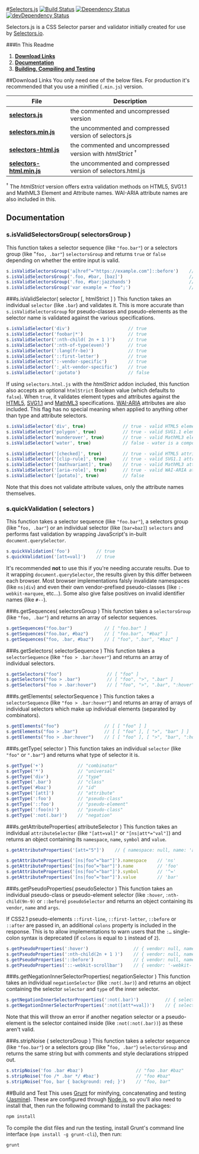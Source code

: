 #[Selectors.js](https://css.selectors.io)
[![Build Status](https://travis-ci.org/selectors/selectors.js.svg?branch=master)](https://travis-ci.org/selectors/selectors.js)
[![Dependency Status](https://david-dm.org/selectors/selectors.js.svg)](https://david-dm.org/selectors/selectors.js)
[![devDependency Status](https://david-dm.org/selectors/selectors.js/dev-status.svg)](https://david-dm.org/selectors/selectors.js#info=devDependencies)

Selectors.js is a CSS Selector parser and validator initially created for use by [Selectors.io](https://selectors.io).

###In This Readme

1. **[Download Links](#download-links)**
2. **[Documentation](#documentation)**
3. **[Building, Compiling and Testing](#build-and-test)**

##Download Links
You only need one of the below files. For production it's recommended that you use a minified (`.min.js`) version.

| File | Description
| --- | --- |
| **[selectors.js](https://raw.githubusercontent.com/selectors/selectors.js/master/dist/selectors.js)** | the commented and uncompressed version |
| **[selectors.min.js](https://raw.githubusercontent.com/selectors/selectors.js/master/dist/selectors,min.js)** | the uncommented and compressed version of selectors.js |
| **[selectors-html.js](https://raw.githubusercontent.com/selectors/selectors.js/master/dist/selectors-html.js)** | the commented and uncompressed version with _htmlStrict_ <sup>&#8224;</sup> |
| **[selectors-html.min.js](https://raw.githubusercontent.com/selectors/selectors.js/master/dist/selectors-html,min.js)** | the uncommented and compressed version of selectors.html.js |

<sup>&#8224;</sup> The _htmlStrict_ version offers extra validation methods on HTML5, SVG1.1 and MathML3 Element and Attribute names. WAI-ARIA attribute names are also included in this.

## Documentation
### s.isValidSelectorsGroup( selectorsGroup )
This function takes a selector sequence (like `"foo.bar"`) or a selectors group (like "`foo, .bar"`) `selectorsGroup` and returns `true` or `false` depending on whether the entire input is valid.

```JavaScript
s.isValidSelectorsGroup('a[href^="https://example.com"]::before')    // true
s.isValidSelectorsGroup('.foo, #bar, [baz]')                         // true
s.isValidSelectorsGroup('.foo, #bar:jazzhands')                      // false
s.isValidSelectorsGroup('var example = "foo";')                      // false
```

###s.isValidSelector( selector [, htmlStrict ] )
This function takes an individual `selector` (like `.bar`) and validates it. This is more accurate than `s.isValidSelectorsGroup` for pseudo-classes and pseudo-elements as the selector name is validated against the various specifications.

```JavaScript
s.isValidSelector('div')                      // true
s.isValidSelector('foobar|*')                 // true
s.isValidSelector(':nth-child( 2n + 1 )')     // true
s.isValidSelector(':nth-of-type(even)')       // true
s.isValidSelector(':lang(fr-be)')             // true
s.isValidSelector('::first-letter')           // true
s.isValidSelector(':-vendor-specific')        // true
s.isValidSelector(':_alt-vendor-specific')    // true
s.isValidSelector(':potato')                  // false
```

If using `selectors.html.js` with the *htmlStrict* addon included, this function also accepts an optional `htmlStrict` Boolean value (which defaults to `false`). When `true`, it validates element types and attributes against the [HTML5](https://www.w3.org/TR/html5), [SVG1.1](http://www.w3.org/TR/SVG) and [MathML3](https://www.w3.org/TR/MathML) specifications. [WAI-ARIA](https://www.w3.org/TR/wai-aria/) attributes are also included. This flag has no special meaning when applied to anything other than type and attribute selectors.

```JavaScript
s.isValidSelector('div', true)              // true - valid HTML5 element
s.isValidSelector('polygon', true)          // true - valid SVG1.1 element
s.isValidSelector('munderover', true)       // true - valid MathML3 element
s.isValidSelector('water', true)            // false - water is a compound ;)

s.isValidSelector('[checked]', true)        // true - valid HTML5 attribute
s.isValidSelector('[clip-rule]', true)      // true - valid SVG1.1 attribute
s.isValidSelector('[mathvariant]', true)    // true - valid MathML3 attribute
s.isValidSelector('[aria-role]', true)      // true - valid WAI-ARIA attribute
s.isValidSelector('[potato]', true)         // false
```

Note that this does not validate attribute values, only the attribute names themselves.

### s.quickValidation ( selectors )
This function takes a selector sequence (like `"foo.bar"`), a selectors group (like "`foo, .bar"`) or an individual selector (like `[bar=baz]`) `selectors` and performs fast validation by wrapping JavaScript's in-built `document.querySelector`.

```JavaScript
s.quickValidation('foo')          // true
s.quickValidation('[att=val]')    // true
```

It's recommended **not** to use this if you're needing accurate results. Due to it wrapping `document.querySelector`, the results given by this differ between each browser. Most browser implementations falsly invalidate namespaces (like `ns|div`) and even their own vendor-prefixed pseudo-classes (like `:-webkit-marquee`, etc...). Some also give false positives on invalid identifier names (like `#--`).

###s.getSequences( selectorsGroup )
This function takes a `selectorsGroup` (like `"foo, .bar"`) and returns an array of selector sequences.

```JavaScript
s.getSequences("foo.bar")            // [ "foo.bar" ]
s.getSequences("foo.bar, #baz")      // [ "foo.bar", "#baz" ]
s.getSequences("foo, .bar, #baz")    // [ "foo", ".bar", "#baz" ]
```

###s.getSelectors( selectorSequence )
This function takes a `selectorSequence` (like `"foo > .bar:hover"`) and returns an array of individual selectors.

```JavaScript
s.getSelectors("foo")                 // [ "foo" ]
s.getSelectors("foo > .bar")          // [ "foo", ">", ".bar" ]
s.getSelectors("foo > .bar:hover")    // [ "foo", ">", ".bar", ":hover" ]
```

###s.getElements( selectorSequence )
This function takes a `selectorSequence` (like `"foo > .bar:hover"`) and returns an array of arrays of individual selectors which make up individual elements (separated by combinators).

```JavaScript
s.getElements("foo")                 // [ [ "foo" ] ]
s.getElements("foo > .bar")          // [ [ "foo" ], [ ">", "bar" ] ]
s.getElements("foo > .bar:hover")    // [ [ "foo" ], [ ">", "bar", ":hover" ] ]
```

###s.getType( selector )
This function takes an individual `selector` (like `"foo"` or `".bar"`) and returns what type of selector it is.

```JavaScript
s.getType('+')             // "combinator"
s.getType('*')             // "universal"
s.getType('div')           // "type"
s.getType('.bar')          // "class"
s.getType('#baz')          // "id"
s.getType('[att]')         // "attribute"
s.getType(':foo')          // "pseudo-class"
s.getType('::foo')         // "pseudo-element"
s.getType(':foo(n)')       // "pseudo-class"
s.getType(':not(.bar)')    // "negation"
```

###s.getAttributeProperties( attributeSelector )
This function takes an individual `attributeSelector` (like `"[att=val]"` or `"[ns|att*="val"]`) and returns an object containing its `namespace`, `name`, `symbol` and `value`.

```JavaScript
s.getAttributeProperties('[att="5"]')    // { namespace: null, name: 'att', symbol: '=', value: '5' }

s.getAttributeProperties('[ns|foo^="bar"]').namespace    // 'ns'
s.getAttributeProperties('[ns|foo^="bar"]').name         // 'foo'
s.getAttributeProperties('[ns|foo^="bar"]').symbol       // '^='
s.getAttributeProperties('[ns|foo^="bar"]').value        // 'bar'
```

###s.getPseudoProperties( pseudoSelector )
This function takes an individual pseudo-class or pseudo-element selector (like `:hover`, `:nth-child(9n-9)` or `::before`) `pseudoSelector` and returns an object containing its `vendor`, `name` and `args`.

If CSS2.1 pseudo-elements `::first-line`, `::first-letter`, `::before` or `::after` are passed in, an additional `colons` property is included in the response. This is to allow implementations to warn users that the `:…` single-colon syntax is deprecated (if `colons` is equal to `1` instead of `2`).

```JavaScript
s.getPseudoProperties(':hover')                 // { vendor: null, name: 'hover', args: null }
s.getPseudoProperties(':nth-child(2n + 1 )')    // { vendor: null, name: 'nth-child', args: '2n + 1 ' }
s.getPseudoProperties('::before')               // { vendor: null, name: 'before', args: null, colons: 2 }
s.getPseudoProperties('::-webkit-scrollbar')    // { vendor: '-webkit-', name: 'scrollbar', args: null }
```

###s.getNegationInnerSelectorProperties( negationSelector )
This function takes an individual `negationSelector` (like `:not(.bar)`) and returns an object containing the selector `selector` and `type` of the inner selector.

```JavaScript
s.getNegationInnerSelectorProperties(':not(.bar)')          // { selector: '.bar', type: 'class' }
s.getNegationInnerSelectorProperties(':not([att*=val])')    // { selector: '[att*=val]', type: 'attribute' }
```

Note that this will throw an error if another negation selector or a pseudo-element is the selector contained inside (like `:not(:not(.bar))`) as these aren't valid.

###s.stripNoise ( selectorsGroup )
This function takes a selector sequence (like `"foo.bar"`) or a selectors group (like "`foo, .bar"`) `selectorsGroup` and returns the same string but with comments and style declarations stripped out.

```JavaScript
s.stripNoise('foo .bar #baz')                    // "foo .bar #baz"
s.stripNoise('foo /* .bar */ #baz')              // "foo #baz"
s.stripNoise('foo, bar { background: red; }')    // "foo, bar"
```

##Build and Test
This uses [Grunt](http://gruntjs.com) for minifying, concatenating and testing ([Jasmine](http://jasmine.github.io/)). These are configured through [Node.js](https://nodejs.org/en/), so you'll also need to install that, then run the following command to install the packages:

```JavaScript
npm install
```

To compile the dist files and run the testing, install Grunt's command line interface (`npm install -g grunt-cli`), then run:

```JavaScript
grunt
```
